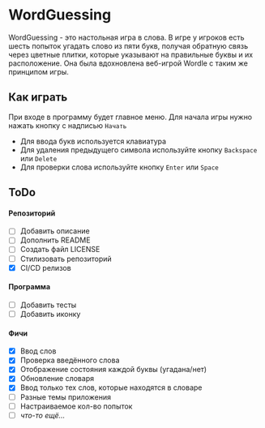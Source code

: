 # WordGuessing
WordGuessing - это настольная игра в слова. В игре у игроков есть шесть попыток угадать слово из пяти букв, получая обратную связь через цветные плитки, которые указывают на правильные буквы и их расположение. Она была вдохновлена веб-игрой Wordle с таким же принципом игры.

## Как играть
При входе в программу будет главное меню. Для начала игры нужно нажать кнопку с надписью `Начать`
- Для ввода букв используется клавиатура
- Для удаления предыдущего символа используйте кнопку `Backspace` или `Delete`
- Для проверки слова используйте кнопку `Enter` или `Space`

## ToDo
#### Репозиторий
- [ ] Добавить описание
- [ ] Дополнить README
- [ ] Создать файл LICENSE
- [ ] Стилизовать репозиторий
- [x] CI/CD релизов
#### Программа
- [ ] Добавить тесты
- [ ] Добавить иконку
#### Фичи
- [x] Ввод слов
- [x] Проверка введённого слова
- [x] Отображение состояния каждой буквы (угадана/нет)
- [x] Обновление словаря
- [x] Ввод только тех слов, которые находятся в словаре
- [ ] Разные темы приложения
- [ ] Настраиваемое кол-во попыток
- [ ] *что-то ещё...*